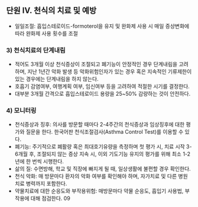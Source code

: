 ## 단원 IV. 천식의 치료 및 예방
- 일일조절: 흡입스테로이드-formoterol을 유지 및 완화제 사용 시 매일 증상변화에 따라 완화제 사용 횟수를 조절

### 3) 천식치료의 단계내림
- 적어도 3개월 이상 천식증상이 조절되고 폐기능이 안정적인 경우 단계내림을 고려하며, 지난 1년간 악화 발생 등 악화위험인자가 있는 경우 혹은 지속적인 기류제한이 있는 경우에는 단계내림을 하지 않는다.
- 호흡기 감염여부, 여행계획 여부, 임신여부 등을 고려하여 적절한 시기를 결정한다.
- 대부분 3개월 간격으로 흡입스테로이드 용량을 25~50% 감량하는 것이 안전하다.

### 4) 모니터링
- 천식증상과 징후: 의사를 방문할 때마다 2-4주간의 천식증상과 임상징후에 대한 평가와 질문을 한다. 한국어판 천식조절검사(Asthma Control Test)를 이용할 수 있다.
- 폐기능: 주기적으로 폐활량 혹은 최대호기유량을 측정하며 첫 평가 시, 치료 시작 3-6개월 후, 조절되지 않는 증상 지속 시, 이외 기도기능 유지의 평가를 위해 최소 1-2년에 한 번씩 시행한다.
- 삶의 질: 수면방해, 학교 및 직장에 빠지게 될 때, 일상생활에 불편할 경우 확인한다.
- 천식 악화: 매 방문마다 환자의 악화 여부를 확인해야 하며, 자가치료 및 다른 병원치료 병력까지 포함한다.
- 약물치료에 대한 순응도와 부작용위험: 매방문마다 약물 순응도, 흡입기 사용법, 부작용에 대해 점검한다.
<PAGE>09
